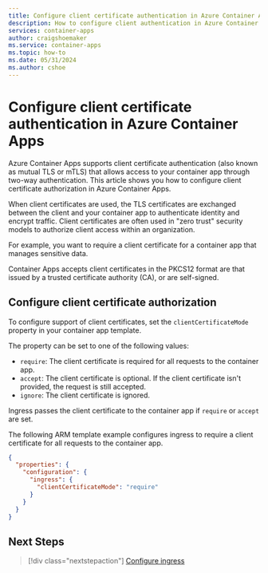 ```yaml
---
title: Configure client certificate authentication in Azure Container Apps
description: How to configure client authentication in Azure Container Apps.
services: container-apps
author: craigshoemaker
ms.service: container-apps
ms.topic: how-to
ms.date: 05/31/2024
ms.author: cshoe
---
```


# Configure client certificate authentication in Azure Container Apps

Azure Container Apps supports client certificate authentication (also known as mutual TLS or mTLS) that allows access to your container app through two-way authentication. This article shows you how to configure client certificate authorization in Azure Container Apps.

When client certificates are used, the TLS certificates are exchanged between the client and your container app to authenticate identity and encrypt traffic. Client certificates are often used in "zero trust" security models to authorize client access within an organization.

For example, you want to require a client certificate for a container app that manages sensitive data.

Container Apps accepts client certificates in the PKCS12 format are that issued by a trusted certificate authority (CA), or are self-signed.

## Configure client certificate authorization

To configure support of client certificates, set the `clientCertificateMode` property in your container app template.

The property can be set to one of the following values:

- `require`: The client certificate is required for all requests to the container app.
- `accept`: The client certificate is optional. If the client certificate isn't provided, the request is still accepted.
- `ignore`: The client certificate is ignored. 

Ingress passes the client certificate to the container app if `require` or `accept` are set.

The following ARM template example configures ingress to require a client certificate for all requests to the container app.

```json
{ 
  "properties": {
    "configuration": {
      "ingress": {
        "clientCertificateMode": "require"
      }
    }
  }
}
```

## Next Steps

> [!div class="nextstepaction"]
> [Configure ingress](ingress-how-to.md)